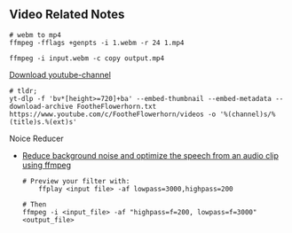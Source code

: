 ## Video Related Notes


```
# webm to mp4
ffmpeg -fflags +genpts -i 1.webm -r 24 1.mp4

ffmpeg -i input.webm -c copy output.mp4
```


[Download youtube-channel](https://write.corbpie.com/downloading-a-youtube-channel-with-yt-dlp/)
```
# tldr;
yt-dlp -f 'bv*[height>=720]+ba' --embed-thumbnail --embed-metadata --download-archive FootheFlowerhorn.txt https://www.youtube.com/c/FootheFlowerhorn/videos -o '%(channel)s/%(title)s.%(ext)s'
```


Noice Reducer
- [Reduce background noise and optimize the speech from an audio clip using ffmpeg](https://superuser.com/questions/733061/reduce-background-noise-and-optimize-the-speech-from-an-audio-clip-using-ffmpeg)
    ```
    # Preview your filter with:
        ffplay <input file> -af lowpass=3000,highpass=200

    # Then
    ffmpeg -i <input_file> -af "highpass=f=200, lowpass=f=3000" <output_file>

    ```
